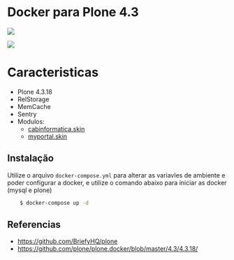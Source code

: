 # Docker para Plone 4.3

[![](https://images.microbadger.com/badges/image/cesarbruschetta/plone.svg)](https://microbadger.com/images/cesarbruschetta/plone "Get your own image badge on microbadger.com")

[![](https://images.microbadger.com/badges/version/cesarbruschetta/plone.svg)](https://microbadger.com/images/cesarbruschetta/plone "Get your own version badge on microbadger.com")

# Caracteristicas

- Plone 4.3.18
- RelStorage
- MemCache
- Sentry
- Modulos:
    - [cabinformatica.skin](https://github.com/cesarbruschetta/cabinformatica.skin/)
    - [myportal.skin](https://github.com/cesarbruschetta/myportal.skin/)

## Instalação

Utilize o arquivo `docker-compose.yml` para alterar as variavles de ambiente e poder configurar a docker, e utilize o comando abaixo para iniciar as docker (mysql e plone)

```bash
    $ docker-compose up -d
```


## Referencias
- https://github.com/BriefyHQ/plone
- https://github.com/plone/plone.docker/blob/master/4.3/4.3.18/




